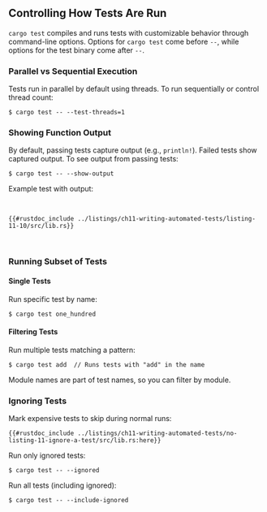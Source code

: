 ## Controlling How Tests Are Run

`cargo test` compiles and runs tests with customizable behavior through command-line options. Options for `cargo test` come before `--`, while options for the test binary come after `--`.

### Parallel vs Sequential Execution

Tests run in parallel by default using threads. To run sequentially or control thread count:

```console
$ cargo test -- --test-threads=1
```

### Showing Function Output

By default, passing tests capture output (e.g., `println!`). Failed tests show captured output. To see output from passing tests:

```console
$ cargo test -- --show-output
```

Example test with output:

<Listing number="11-10" file-name="src/lib.rs" caption="Tests with `println!` output">

```rust,editable,panics,noplayground
{{#rustdoc_include ../listings/ch11-writing-automated-tests/listing-11-10/src/lib.rs}}
```

</Listing>

### Running Subset of Tests

#### Single Tests

Run specific test by name:

```console
$ cargo test one_hundred
```

#### Filtering Tests

Run multiple tests matching a pattern:

```console
$ cargo test add  // Runs tests with "add" in the name
```

Module names are part of test names, so you can filter by module.

### Ignoring Tests

Mark expensive tests to skip during normal runs:

```rust,editable,noplayground
{{#rustdoc_include ../listings/ch11-writing-automated-tests/no-listing-11-ignore-a-test/src/lib.rs:here}}
```

Run only ignored tests:

```console
$ cargo test -- --ignored
```

Run all tests (including ignored):

```console
$ cargo test -- --include-ignored
```
